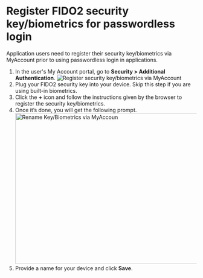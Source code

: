# Register FIDO2 security key/biometrics for passwordless login

Application users need to register their security key/biometrics via MyAccount prior to <a :href="$withBase('/guides/authentication/passwordless-login/')">using passwordless login</a> in applications.

1. In the user's My Account portal, go to **Security > Additional Authentication**.
    <img :src="$withBase('/assets/img/guides/passwordless/register-security-key-via-myaccount.png')" alt="Register security key/biometrics via MyAccount">
2. Plug your FIDO2 security key into your device. Skip this step if you are using built-in biometrics.
3. Click the **+** icon and follow the instructions given by the browser to register the security key/biometrics.
4. Once it’s done, you will get the following prompt.
    <img :src="$withBase('/assets/img/guides/passwordless/rename-security-key-via-myaccount.png')" alt="Rename Key/Biometrics via MyAccoun" width=550 height=400>
5. Provide a name for your device and click **Save**.